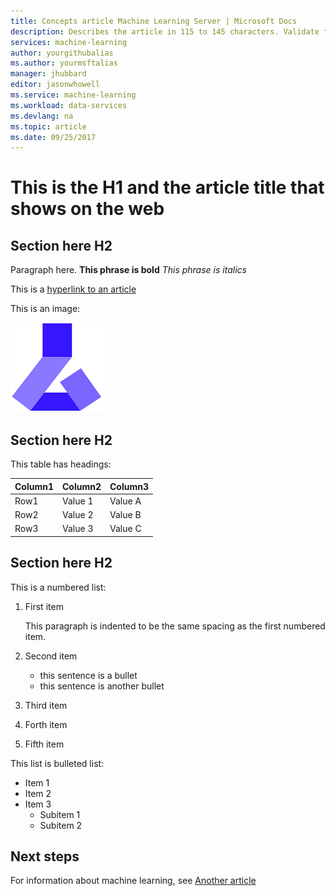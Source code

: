 ```yaml
---
title: Concepts article Machine Learning Server | Microsoft Docs
description: Describes the article in 115 to 145 characters. Validate to check. Use SEO words here.
services: machine-learning
author: yourgithubalias
ms.author: yourmsftalias
manager: jhubbard
editor: jasonwhowell
ms.service: machine-learning
ms.workload: data-services
ms.devlang: na
ms.topic: article
ms.date: 09/25/2017
---
```

# This is the H1 and the article title that shows on the web

## Section here H2 
Paragraph here. 
**This phrase is bold**
*This phrase is italics*

This is a [hyperlink to an article](./doc-template-concepts.md)

This is an image:

![This is an image description](media/doc-template-concepts/1-machine-learning-image.png)

## Section here H2
This table has headings:

|Column1  |Column2  |Column3  |
|---------|---------|---------|
|Row1|Value 1|Value A|
|Row2|Value 2|Value B|
|Row3|Value 3|Value C|

## Section here H2
This is a numbered list:

1. First item

    This paragraph is indented to be the same spacing as the first numbered item.

2. Second item
    - this sentence is a bullet
    - this sentence is another bullet

3. Third item

4. Forth item

5. Fifth item

This list is bulleted list:
- Item 1
- Item 2
- Item 3
  - Subitem 1
  - Subitem 2


## Next steps
For information about machine learning, see [Another article](doc-template-concepts.md)
